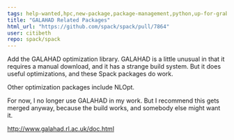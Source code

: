 ```yaml
---
tags: help-wanted,hpc,new-package,package-management,python,up-for-grabs
title: "GALAHAD Related Packages"
html_url: "https://github.com/spack/spack/pull/7864"
user: citibeth
repo: spack/spack
---
```


Add the GALAHAD optimization library.  GALAHAD is a little unusual in that it requires a manual download, and it has a strange build system.  But it does useful optimizations, and these Spack packages do work.

Other optimization packages include NLOpt.

For now, I no longer use GALAHAD in my work.  But I recommend this gets merged anyway, because the build works, and somebody else might want it.

http://www.galahad.rl.ac.uk/doc.html